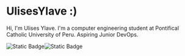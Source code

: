 # UlisesYlave :)
Hi, I'm Ulises Ylave. I'm a computer engineering student at Pontifical Catholic University of Peru. Aspiring Junior DevOps.

<div style=" display: flex; flex-direction: row;" >
  
  <img alt="Static Badge" src="https://img.shields.io/badge/build-profile-brightgreen?style=flat&logo=Linkedin&logoColor=white&logoSize=auto&label=Linkedin&labelColor=%23020919&color=%2300548c&cacheSeconds=3600">
  <img alt="Static Badge" src="https://img.shields.io/badge/build-follow-brightgreen?style=flat&logo=instagram&logoColor=white&logoSize=auto&label=StrokerInk&labelColor=%23020919&color=%232EA062&cacheSeconds=3600">
</div>



